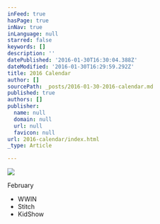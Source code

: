 ```yaml
---
inFeed: true
hasPage: true
inNav: true
inLanguage: null
starred: false
keywords: []
description: ''
datePublished: '2016-01-30T16:30:04.388Z'
dateModified: '2016-01-30T16:29:59.292Z'
title: 2016 Calendar
author: []
sourcePath: _posts/2016-01-30-2016-calendar.md
published: true
authors: []
publisher:
  name: null
  domain: null
  url: null
  favicon: null
url: 2016-calendar/index.html
_type: Article

---
```

![](https://the-grid-user-content.s3-us-west-2.amazonaws.com/933a34a3-4d76-4486-84fd-8094504647b5.JPG)

February

* WWIN
* Stitch
* KidShow